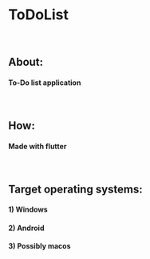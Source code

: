 # ToDoList

<br>

## About:
#### To-Do list application

<br>

## How:
#### Made with flutter

<br>

## Target operating systems:
#### 1) Windows
#### 2) Android
#### 3) Possibly macos
